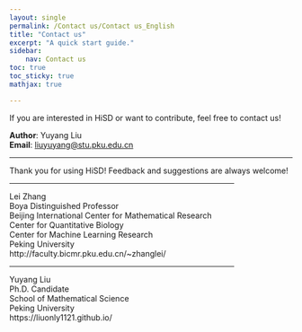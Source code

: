 ```yaml
---
layout: single
permalink: /Contact us/Contact us_English
title: "Contact us"
excerpt: "A quick start guide."
sidebar:
    nav: Contact us
toc: true
toc_sticky: true
mathjax: true

---
```



If you are interested in HiSD or want to contribute, feel free to contact us!

**Author**: Yuyang Liu  
**Email**: liuyuyang@stu.pku.edu.cn

---

Thank you for using HiSD! Feedback and suggestions are always welcome!


<div style="width:400px" onclick="myhref('http://faculty.bicmr.pku.edu.cn/~zhanglei/');"><hr/>
Lei Zhang
<br>
Boya Distinguished Professor                
<br>
Beijing International Center for Mathematical Research
<br>
Center for Quantitative Biology
<br>
Center for Machine Learning Research
<br>
Peking University
<br>
http://faculty.bicmr.pku.edu.cn/~zhanglei/
</div>

<div style="width:400px" onclick="myhref('https://liuonly1121.github.io/');"><hr/>
Yuyang Liu
<br>
Ph.D. Candidate               
<br>
School of Mathematical Science
<br>
Peking University
<br>
https://liuonly1121.github.io/
</div>

<script type="text/javascript">
    function myhref(web){
      window.location.href = web;}
</script>
